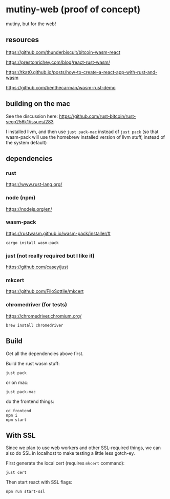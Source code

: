 # mutiny-web (proof of concept)

mutiny, but for the web!

## resources

https://github.com/thunderbiscuit/bitcoin-wasm-react

https://prestonrichey.com/blog/react-rust-wasm/

https://tkat0.github.io/posts/how-to-create-a-react-app-with-rust-and-wasm

https://github.com/benthecarman/wasm-rust-demo

## building on the mac

See the discussion here:
https://github.com/rust-bitcoin/rust-secp256k1/issues/283

I installed llvm, and then use `just pack-mac` instead of `just pack` (so that wasm-pack will use the homebrew installed version of llvm stuff, instead of the system default)

## dependencies

### rust

https://www.rust-lang.org/

### node (npm)

https://nodejs.org/en/

### wasm-pack

https://rustwasm.github.io/wasm-pack/installer/#

```
cargo install wasm-pack
```

### just (not really required but I like it)

https://github.com/casey/just

### mkcert

https://github.com/FiloSottile/mkcert

### chromedriver (for tests)

https://chromedriver.chromium.org/

```
brew install chromedriver
```

## Build

Get all the dependencies above first.

Build the rust wasm stuff:

```
just pack
```

or on mac:

```
just pack-mac
```

do the frontend things:

```
cd frontend
npm i
npm start
```

## With SSL

Since we plan to use web workers and other SSL-required things, we can also do SSL in localhost to make testing a little less gotch-ey.

First generate the local cert (requires `mkcert` command):

```
just cert
```

Then start react with SSL flags:

```
npm run start-ssl
```
